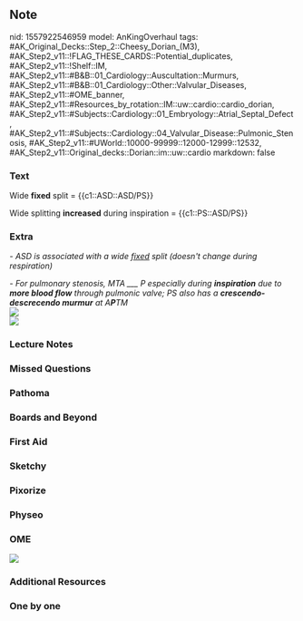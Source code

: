 ## Note
nid: 1557922546959
model: AnKingOverhaul
tags: #AK_Original_Decks::Step_2::Cheesy_Dorian_(M3), #AK_Step2_v11::!FLAG_THESE_CARDS::Potential_duplicates, #AK_Step2_v11::!Shelf::IM, #AK_Step2_v11::#B&B::01_Cardiology::Auscultation::Murmurs, #AK_Step2_v11::#B&B::01_Cardiology::Other::Valvular_Diseases, #AK_Step2_v11::#OME_banner, #AK_Step2_v11::#Resources_by_rotation::IM::uw::cardio::cardio_dorian, #AK_Step2_v11::#Subjects::Cardiology::01_Embryology::Atrial_Septal_Defect, #AK_Step2_v11::#Subjects::Cardiology::04_Valvular_Disease::Pulmonic_Stenosis, #AK_Step2_v11::#UWorld::10000-99999::12000-12999::12532, #AK_Step2_v11::Original_decks::Dorian::im::uw::cardio
markdown: false

### Text
Wide <b>fixed</b> split = {{c1::ASD::ASD/PS}}
<div>
  Wide splitting <b>increased</b> during inspiration =
  {{c1::PS::ASD/PS}}
</div>

### Extra
<i>- ASD is associated with a wide <u>fixed</u> split (doesn't
change during respiration)</i>
<div>
  <i>- For pulmonary stenosis, MTA ___ P especially during
  <b>inspiration</b> due to <b>more blood flow</b> through pulmonic
  valve; PS also has a <b>crescendo-descrecendo murmur</b> at
  A<b>P</b>TM</i>
</div>
<div>
  <img src="paste-74204149973083.jpg">
  <div><img src="PVS.png"></div>
</div>

### Lecture Notes


### Missed Questions


### Pathoma


### Boards and Beyond


### First Aid


### Sketchy


### Pixorize


### Physeo


### OME
<div class="ome-widget">
  <a href="https://onlinemeded.org?ref=anki"><img src=
  "_OME_AnkiFlashcards_General_4.png"></a>
</div>

### Additional Resources


### One by one

